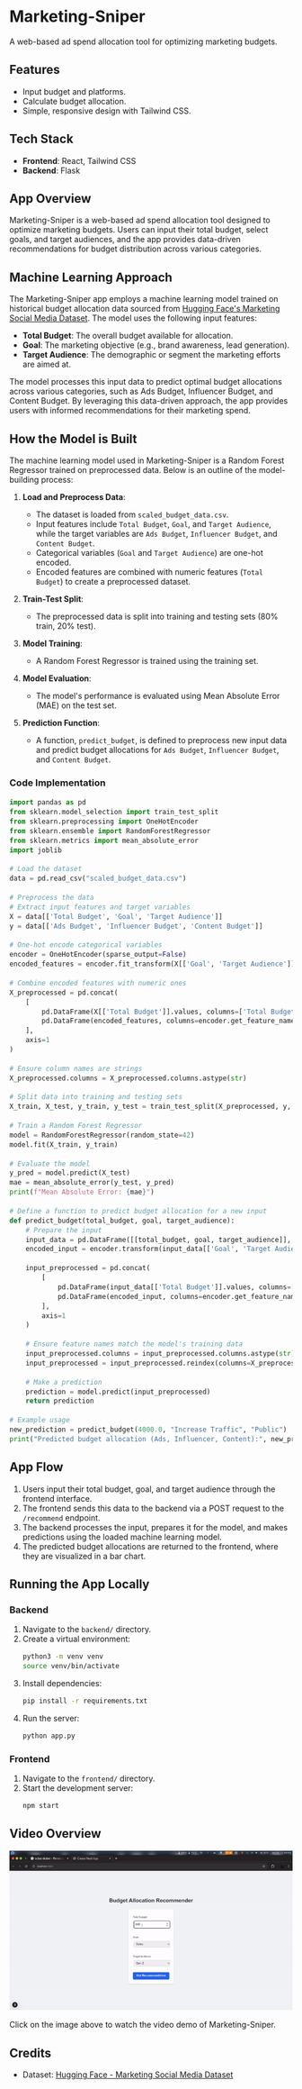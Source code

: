 # Marketing-Sniper
A web-based ad spend allocation tool for optimizing marketing budgets.

## Features
- Input budget and platforms.
- Calculate budget allocation.
- Simple, responsive design with Tailwind CSS.

## Tech Stack
- **Frontend**: React, Tailwind CSS
- **Backend**: Flask

## App Overview
Marketing-Sniper is a web-based ad spend allocation tool designed to optimize marketing budgets. Users can input their total budget, select goals, and target audiences, and the app provides data-driven recommendations for budget distribution across various categories.

## Machine Learning Approach
The Marketing-Sniper app employs a machine learning model trained on historical budget allocation data sourced from [Hugging Face's Marketing Social Media Dataset](https://huggingface.co/datasets/RafaM97/marketing_social_media). The model uses the following input features:
- **Total Budget**: The overall budget available for allocation.
- **Goal**: The marketing objective (e.g., brand awareness, lead generation).
- **Target Audience**: The demographic or segment the marketing efforts are aimed at.

The model processes this input data to predict optimal budget allocations across various categories, such as Ads Budget, Influencer Budget, and Content Budget. By leveraging this data-driven approach, the app provides users with informed recommendations for their marketing spend.

## How the Model is Built
The machine learning model used in Marketing-Sniper is a Random Forest Regressor trained on preprocessed data. Below is an outline of the model-building process:

1. **Load and Preprocess Data**:
   - The dataset is loaded from `scaled_budget_data.csv`.
   - Input features include `Total Budget`, `Goal`, and `Target Audience`, while the target variables are `Ads Budget`, `Influencer Budget`, and `Content Budget`.
   - Categorical variables (`Goal` and `Target Audience`) are one-hot encoded.
   - Encoded features are combined with numeric features (`Total Budget`) to create a preprocessed dataset.

2. **Train-Test Split**:
   - The preprocessed data is split into training and testing sets (80% train, 20% test).

3. **Model Training**:
   - A Random Forest Regressor is trained using the training set.

4. **Model Evaluation**:
   - The model's performance is evaluated using Mean Absolute Error (MAE) on the test set.

5. **Prediction Function**:
   - A function, `predict_budget`, is defined to preprocess new input data and predict budget allocations for `Ads Budget`, `Influencer Budget`, and `Content Budget`.

### Code Implementation
```python
import pandas as pd
from sklearn.model_selection import train_test_split
from sklearn.preprocessing import OneHotEncoder
from sklearn.ensemble import RandomForestRegressor
from sklearn.metrics import mean_absolute_error
import joblib

# Load the dataset
data = pd.read_csv("scaled_budget_data.csv")

# Preprocess the data
# Extract input features and target variables
X = data[['Total Budget', 'Goal', 'Target Audience']]
y = data[['Ads Budget', 'Influencer Budget', 'Content Budget']]

# One-hot encode categorical variables
encoder = OneHotEncoder(sparse_output=False)
encoded_features = encoder.fit_transform(X[['Goal', 'Target Audience']])

# Combine encoded features with numeric ones
X_preprocessed = pd.concat(
    [
        pd.DataFrame(X[['Total Budget']].values, columns=['Total Budget']),
        pd.DataFrame(encoded_features, columns=encoder.get_feature_names_out(['Goal', 'Target Audience']))
    ],
    axis=1
)

# Ensure column names are strings
X_preprocessed.columns = X_preprocessed.columns.astype(str)

# Split data into training and testing sets
X_train, X_test, y_train, y_test = train_test_split(X_preprocessed, y, test_size=0.2, random_state=42)

# Train a Random Forest Regressor
model = RandomForestRegressor(random_state=42)
model.fit(X_train, y_train)

# Evaluate the model
y_pred = model.predict(X_test)
mae = mean_absolute_error(y_test, y_pred)
print(f"Mean Absolute Error: {mae}")

# Define a function to predict budget allocation for a new input
def predict_budget(total_budget, goal, target_audience):
    # Prepare the input
    input_data = pd.DataFrame([[total_budget, goal, target_audience]], columns=['Total Budget', 'Goal', 'Target Audience'])
    encoded_input = encoder.transform(input_data[['Goal', 'Target Audience']])
    
    input_preprocessed = pd.concat(
        [
            pd.DataFrame(input_data[['Total Budget']].values, columns=['Total Budget']),
            pd.DataFrame(encoded_input, columns=encoder.get_feature_names_out(['Goal', 'Target Audience']))
        ],
        axis=1
    )
    
    # Ensure feature names match the model's training data
    input_preprocessed.columns = input_preprocessed.columns.astype(str)
    input_preprocessed = input_preprocessed.reindex(columns=X_preprocessed.columns, fill_value=0)
    
    # Make a prediction
    prediction = model.predict(input_preprocessed)
    return prediction

# Example usage
new_prediction = predict_budget(4000.0, "Increase Traffic", "Public")
print("Predicted budget allocation (Ads, Influencer, Content):", new_prediction)
```

## App Flow
1. Users input their total budget, goal, and target audience through the frontend interface.
2. The frontend sends this data to the backend via a POST request to the `/recommend` endpoint.
3. The backend processes the input, prepares it for the model, and makes predictions using the loaded machine learning model.
4. The predicted budget allocations are returned to the frontend, where they are visualized in a bar chart.

## Running the App Locally
### Backend
1. Navigate to the `backend/` directory.
2. Create a virtual environment:
   ```bash
   python3 -m venv venv
   source venv/bin/activate
   ```
3. Install dependencies:
   ```bash
   pip install -r requirements.txt
   ```
4. Run the server:
   ```bash
   python app.py
   ```

### Frontend
1. Navigate to the `frontend/` directory.
2. Start the development server:
   ```bash
   npm start
   ```

## Video Overview
![Marketing-Sniper Demo](marketing-sniper.gif)


Click on the image above to watch the video demo of Marketing-Sniper.

## Credits
- Dataset: [Hugging Face - Marketing Social Media Dataset](https://huggingface.co/datasets/RafaM97/marketing_social_media)

